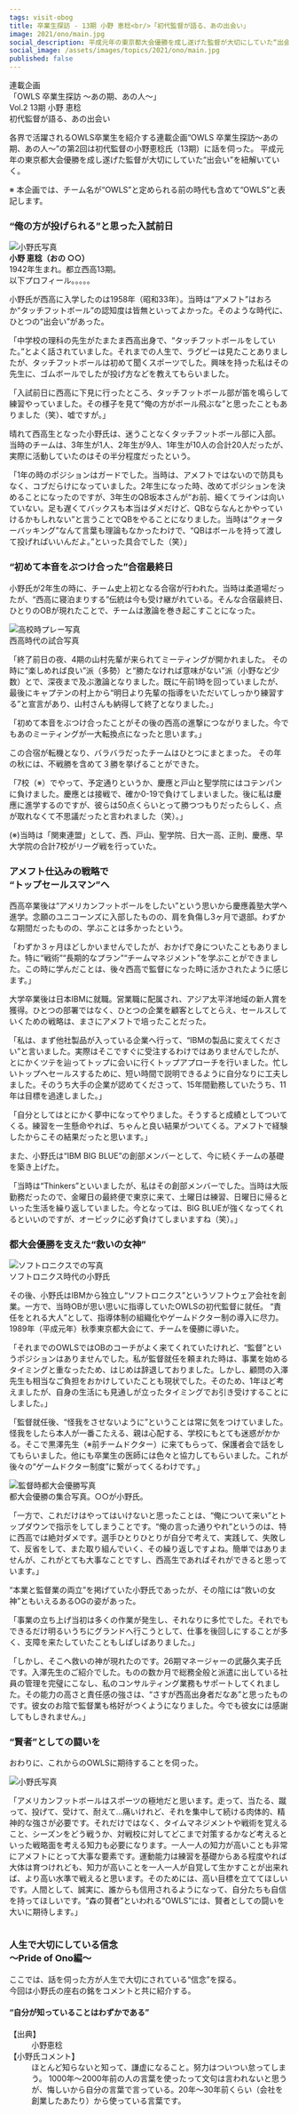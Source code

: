 ```yaml
---
tags: visit-obog
title: 卒業生探訪 - 13期 小野 恵稔<br/>「初代監督が語る、あの出会い」
image: 2021/ono/main.jpg
social_description: 平成元年の東京都大会優勝を成し遂げた監督が大切にしていた“出会い”を紐解いていく。
social_image: /assets/images/topics/2021/ono/main.jpg
published: false
---
```

<div class="topic-heading">
<div class="topic-lead">
連載企画<br/>
「OWLS 卒業生探訪 ～あの期、あの人～」<br/>
Vol.2 13期 小野 恵稔
</div>
<div class="topic-title">
初代監督が語る、あの出会い
</div>
</div>

各界で活躍されるOWLS卒業生を紹介する連載企画“OWLS 卒業生探訪～あの期、あの人～”の第2回は初代監督の小野恵稔氏（13期）に話を伺った。
平成元年の東京都大会優勝を成し遂げた監督が大切にしていた“出会い”を紐解いていく。

<p class='footnote'>
※ 本企画では、チーム名が“OWLS”と定められる前の時代も含めて“OWLS”と表記します。
</p>

### “俺の方が投げられる”と思った入試前日

<div class="image-box left">
<img src="/assets/images/topics/2021/ono/ono01.jpg" alt="小野氏写真"><br/>
<strong>小野 恵稔（おの ○○）</strong><br/>
1942年生まれ。都立西高13期。<br/>
以下プロフィール。。。。。
</div>

小野氏が西高に入学したのは1958年（昭和33年）。当時は“アメフト”はおろか“タッチフットボール”の認知度は皆無といってよかった。そのような時代に、ひとつの“出会い”があった。

「中学校の理科の先生がたまたま西高出身で、“タッチフットボールをしていた。”とよく話されていました。それまでの人生で、ラグビーは見たことありましたが、タッチフットボールは初めて聞くスポーツでした。興味を持った私はその先生に、ゴムボールでしたが投げ方などを教えてもらいました。

「入試前日に西高に下見に行ったところ、タッチフットボール部が笛を鳴らして練習やっていました。その様子を見て“俺の方がボール飛ぶな”と思ったこともありました（笑）、嘘ですが。」

晴れて西高生となった小野氏は、迷うことなくタッチフットボール部に入部。
当時のチームは、3年生が1人、2年生が9人、1年生が10人の合計20人だったが、実際に活動していたのはその半分程度だったという。

「1年の時のポジションはガードでした。当時は、アメフトではないので防具もなく、コブだらけになっていました。2年生になった時、改めてポジションを決めることになったのですが、3年生のQB坂本さんが“お前、細くてラインは向いていない。足も遅くてバックスも本当はダメだけど、QBならなんとかやっていけるかもしれない”と言うことでQBをやることになりました。当時は“クォーターバッキング”なんて言葉も理論もなかったわけで、“QBはボールを持って渡して投げればいいんだよ。”といった具合でした（笑）」

### “初めて本音をぶつけ合った”合宿最終日

小野氏が2年生の時に、チーム史上初となる合宿が行われた。当時は柔道場だったが、“西高に寝泊まりする”伝統は今も受け継がれている。そんな合宿最終日、ひとりのOBが現れたことで、チームは激論を巻き起こすことになった。

<div class="image-box right">
<img src="/assets/images/topics/2021/ono/ono-hs.jpg" alt="高校時プレー写真"><br/>
西高時代の試合写真
</div>

「終了前日の夜、4期の山村先輩が来られてミーティングが開かれました。
その時に“楽しめれば良い”派（多勢）と“勝たなければ意味がない”派（小野など少数）とで、深夜まで及ぶ激論となりました。既に午前1時を回っていましたが、最後にキャプテンの村上から“明日より先輩の指導をいただいてしっかり練習する”と宣言があり、山村さんも納得して終了となりました。」

「初めて本音をぶつけ合ったことがその後の西高の進撃につながりました。今でもあのミーティングが一大転換点になったと思います。」

この合宿が転機となり、バラバラだったチームはひとつにまとまった。
その年の秋には、不戦勝を含めて３勝を挙げることができた。

「7校（※）でやって、予定通りというか、慶應と戸山と聖学院にはコテンパンに負けました。慶應とは接戦で、確か0-19で負けてしまいました。後に私は慶應に進学するのですが、彼らは50点くらいとって勝つつもりだったらしく、点が取れなくて不思議だったと言われました（笑）。」

(※)当時は「関東連盟」として、西、戸山、聖学院、日大一高、正則、慶應、早大学院の合計7校がリーグ戦を行っていた。

### アメフト仕込みの戦略で<br />“トップセールスマン”へ

西高卒業後は“アメリカンフットボールをしたい”という思いから慶應義塾大学へ進学。念願のユニコーンズに入部したものの、肩を負傷し3ヶ月で退部。わずかな期間だったものの、学ぶことは多かったという。

「わずか３ヶ月ほどしかいませんでしたが、おかげで身についたこともありました。特に“戦術”“長期的なプラン”“チームマネジメント”を学ぶことができました。この時に学んだことは、後々西高で監督になった時に活かされたように感じます。」

大学卒業後は日本IBMに就職。営業職に配属され、アジア太平洋地域の新人賞を獲得。ひとつの部署ではなく、ひとつの企業を顧客としてとらえ、セールスしていくための戦略は、まさにアメフトで培ったことだった。

「私は、まず他社製品が入っている企業へ行って、“IBMの製品に変えてください”と言いました。実際はそこですぐに受注するわけではありませんでしたが、とにかくツテを辿ってトップに会いに行くトップアプローチを行いました。忙しいトップへセールスするために、短い時間で説明できるように自分なりに工夫しました。そのうち大手の企業が認めてくださって、15年間勤務していたうち、11年は目標を過達しました。」

「自分としてはとにかく夢中になってやりました。そうすると成績としてついてくる。練習を一生懸命やれば、ちゃんと良い結果がついてくる。アメフトで経験したからこその結果だったと思います。」

また、小野氏は“IBM BIG BLUE”の創部メンバーとして、今に続くチームの基礎を築き上げた。

「当時は“Thinkers”といいましたが、私はその創部メンバーでした。当時は大阪勤務だったので、金曜日の最終便で東京に来て、土曜日は練習、日曜日に帰るといった生活を繰り返していました。今となっては、BIG BLUEが強くなってくれるといいのですが、オービックに必ず負けてしまいますね（笑）。」

### 都大会優勝を支えた“救いの女神”

<div class="image-box right">
<img src="/assets/images/topics/2021/ono/ono-softlonics.jpg" alt="ソフトロニクスでの写真"><br/>
ソフトロニクス時代の小野氏
</div>

その後、小野氏はIBMから独立し“ソフトロニクス”というソフトウェア会社を創業。一方で、当時OBが思い思いに指導していたOWLSの初代監督に就任。
“責任をとれる大人”として、指導体制の組織化やゲームドクター制の導入に尽力。
1989年（平成元年）秋季東京都大会にて、チームを優勝に導いた。

「それまでのOWLSではOBのコーチがよく来てくれていたけれど、“監督”というポジションはありませんでした。私が監督就任を頼まれた時は、事業を始めるタイミングと重なったため、はじめは辞退しておりました。しかし、顧問の入澤先生も相当なご負担をおかけしていたことも現状でした。そのため、1年ほど考えましたが、自身の生活にも見通しが立ったタイミングでお引き受けすることにしました。」

「監督就任後、“怪我をさせないように”ということは常に気をつけていました。怪我をしたら本人が一番こたえる、親は心配する、学校にもとても迷惑がかかる。そこで黒澤先生（※前チームドクター）に来てもらって、保護者会で話をしてもらいました。他にも卒業生の医師には色々と協力してもらいました。これが後々の“ゲームドクター制度”に繋がってくるわけです。」

<div class="image-box left">
<img src="/assets/images/topics/2021/ono/ono-tokyo-win.jpg" alt="監督時都大会優勝写真"><br/>
都大会優勝の集合写真。○○が小野氏。
</div>

「一方で、これだけはやってはいけないと思ったことは、“俺について来い”とトップダウンで指示をしてしまうことです。“俺の言った通りやれ”というのは、特に西高では絶対ダメです。選手ひとりひとりが自分で考えて、実践して、失敗して、反省をして、また取り組んでいく、その繰り返しですよね。簡単ではありませんが、これがとても大事なことですし、西高生であればそれができると思っています。」

“本業と監督業の両立”を掲げていた小野氏であったが、その陰には“救いの女神”ともいえるあるOGの姿があった。

「事業の立ち上げ当初は多くの作業が発生し、それなりに多忙でした。それでもできるだけ明るいうちにグランドへ行こうとして、仕事を後回しにすることが多く、支障を来たしていたこともしばしばありました。」

「しかし、そこへ救いの神が現れたのです。26期マネージャーの武藤久実子氏です。入澤先生のご紹介でした。ものの数か月で総務全般と派遣に出している社員の管理を完璧にこなし、私のコンサルティング業務もサポートしてくれました。その能力の高さと責任感の強さは、“さすが西高出身者だなあ”と思ったものです。彼女のお陰で監督業も格好がつくようになりました。今でも彼女には感謝してもしきれません。」

### “賢者”としての闘いを

おわりに、これからのOWLSに期待することを伺った。

<div class="image-box right">
<img src="/assets/images/topics/2021/ono/ono02.jpg" alt="小野氏写真">
</div>

「アメリカンフットボールはスポーツの極地だと思います。走って、当たる、蹴って、投げて、受けて、耐えて…痛いけれど、それを集中して続ける肉体的、精神的な強さが必要です。それだけではなく、タイムマネジメントや戦術を覚えること、シーズンをどう戦うか、対戦校に対してどこまで対策するかなど考えるといった戦略面を考える知力も必要になります。一人一人の知力が高いことも非常にアメフトにとって大事な要素です。運動能力は練習を基礎からある程度やれば大体は育つけれども、知力が高いことを一人一人が自覚して生かすことが出来れば、より高い水準で戦えると思います。そのためには、高い目標を立ててほしいです。人間として、誠実に、誰からも信用されるようになって、自分たちも自信を持ってほしいです。“森の賢者”といわれる“OWLS”には、賢者としての闘いを大いに期待します。」

<div class='column'>
<h3>人生で大切にしている信念<br/>～Pride of Ono編～</h3>

<p>ここでは、話を伺った方が人生で大切にされている“信念”を探る。<br/>
今回は小野氏の座右の銘をコメントと共に紹介する。
</p>

<h4>“自分が知っていることはわずかである”</h4>

<dl>
<dt>【出典】</dt>
<dd>小野恵稔</dd>
<dt>【小野氏コメント】</dt>
<dd>ほとんど知らないと知って、謙虚になること。努力はついつい怠ってしまう。
1000年～2000年前の人の言葉を使ったって文句は言われないと思うが、悔しいから自分の言葉で言っている。20年～30年前くらい（会社を創業したあたり）から使っている言葉です。
</dd>
</dl>
</div>